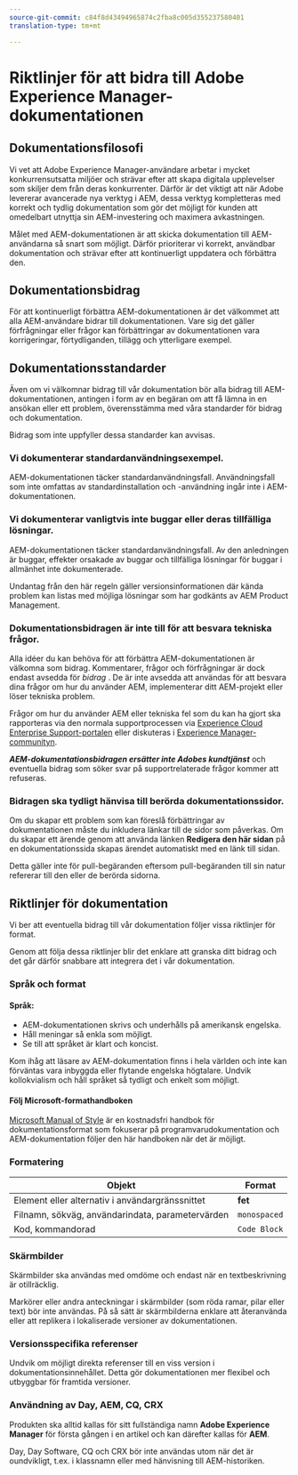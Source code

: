 ```yaml
---
source-git-commit: c84f8d43494965874c2fba8c005d355237580401
translation-type: tm+mt

---
```

# Riktlinjer för att bidra till Adobe Experience Manager-dokumentationen

## Dokumentationsfilosofi

Vi vet att Adobe Experience Manager-användare arbetar i mycket konkurrensutsatta miljöer och strävar efter att skapa digitala upplevelser som skiljer dem från deras konkurrenter. Därför är det viktigt att när Adobe levererar avancerade nya verktyg i AEM, dessa verktyg kompletteras med korrekt och tydlig dokumentation som gör det möjligt för kunden att omedelbart utnyttja sin AEM-investering och maximera avkastningen.

Målet med AEM-dokumentationen är att skicka dokumentation till AEM-användarna så snart som möjligt. Därför prioriterar vi korrekt, användbar dokumentation och strävar efter att kontinuerligt uppdatera och förbättra den.

## Dokumentationsbidrag

För att kontinuerligt förbättra AEM-dokumentationen är det välkommet att alla AEM-användare bidrar till dokumentationen. Vare sig det gäller förfrågningar eller frågor kan förbättringar av dokumentationen vara korrigeringar, förtydliganden, tillägg och ytterligare exempel.

## Dokumentationsstandarder

Även om vi välkomnar bidrag till vår dokumentation bör alla bidrag till AEM-dokumentationen, antingen i form av en begäran om att få lämna in en ansökan eller ett problem, överensstämma med våra standarder för bidrag och dokumentation.

Bidrag som inte uppfyller dessa standarder kan avvisas.

### Vi dokumenterar standardanvändningsexempel.

AEM-dokumentationen täcker standardanvändningsfall. Användningsfall som inte omfattas av standardinstallation och -användning ingår inte i AEM-dokumentationen.

### Vi dokumenterar vanligtvis inte buggar eller deras tillfälliga lösningar.

AEM-dokumentationen täcker standardanvändningsfall. Av den anledningen är buggar, effekter orsakade av buggar och tillfälliga lösningar för buggar i allmänhet inte dokumenterade.

Undantag från den här regeln gäller versionsinformationen där kända problem kan listas med möjliga lösningar som har godkänts av AEM Product Management.

### Dokumentationsbidragen är inte till för att besvara tekniska frågor.

Alla idéer du kan behöva för att förbättra AEM-dokumentationen är välkomna som bidrag. Kommentarer, frågor och förfrågningar är dock endast avsedda för *bidrag* . De är inte avsedda att användas för att besvara dina frågor om hur du använder AEM, implementerar ditt AEM-projekt eller löser tekniska problem.

Frågor om hur du använder AEM eller tekniska fel som du kan ha gjort ska rapporteras via den normala supportprocessen via [Experience Cloud Enterprise Support-portalen](https://helpx.adobe.com/contact/enterprise-support.ec.html) eller diskuteras i [Experience Manager-communityn](https://forums.adobe.com/community/experience-cloud/marketing-cloud/experience-manager).

***AEM-dokumentationsbidragen ersätter inte Adobes kundtjänst*** och eventuella bidrag som söker svar på supportrelaterade frågor kommer att refuseras.

### Bidragen ska tydligt hänvisa till berörda dokumentationssidor.

Om du skapar ett problem som kan föreslå förbättringar av dokumentationen måste du inkludera länkar till de sidor som påverkas. Om du skapar ett ärende genom att använda länken **Redigera den här sidan** på en dokumentationssida skapas ärendet automatiskt med en länk till sidan.

Detta gäller inte för pull-begäranden eftersom pull-begäranden till sin natur refererar till den eller de berörda sidorna.

## Riktlinjer för dokumentation

Vi ber att eventuella bidrag till vår dokumentation följer vissa riktlinjer för format.

Genom att följa dessa riktlinjer blir det enklare att granska ditt bidrag och det går därför snabbare att integrera det i vår dokumentation.

### Språk och format

#### Språk:

* AEM-dokumentationen skrivs och underhålls på amerikansk engelska.
* Håll meningar så enkla som möjligt.
* Se till att språket är klart och koncist.

Kom ihåg att läsare av AEM-dokumentation finns i hela världen och inte kan förväntas vara inbyggda eller flytande engelska högtalare. Undvik kollokvialism och håll språket så tydligt och enkelt som möjligt.

#### Följ Microsoft-formathandboken

[Microsoft Manual of Style](https://docs.microsoft.com/en-us/style-guide/welcome/) är en kostnadsfri handbok för dokumentationsformat som fokuserar på programvarudokumentation och AEM-dokumentation följer den här handboken när det är möjligt.

### Formatering

| Objekt | Format |
|---|---|
| Element eller alternativ i användargränssnittet | **fet** |
| Filnamn, sökväg, användarindata, parametervärden | `monospaced` |
| Kod, kommandorad | ```Code Block``` |

### Skärmbilder

Skärmbilder ska användas med omdöme och endast när en textbeskrivning är otillräcklig.

Markörer eller andra anteckningar i skärmbilder (som röda ramar, pilar eller text) bör inte användas. På så sätt är skärmbilderna enklare att återanvända eller att replikera i lokaliserade versioner av dokumentationen.

### Versionsspecifika referenser

Undvik om möjligt direkta referenser till en viss version i dokumentationsinnehållet. Detta gör dokumentationen mer flexibel och utbyggbar för framtida versioner.

### Användning av Day, AEM, CQ, CRX

Produkten ska alltid kallas för sitt fullständiga namn **Adobe Experience Manager** för första gången i en artikel och kan därefter kallas för **AEM**.

Day, Day Software, CQ och CRX bör inte användas utom när det är oundvikligt, t.ex. i klassnamn eller med hänvisning till AEM-historiken.